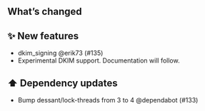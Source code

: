 ## What’s changed

## ✨ New features

- dkim_signing @erik73 (#135)
-  Experimental DKIM support. Documentation will follow. 

## ⬆️ Dependency updates

- Bump dessant/lock-threads from 3 to 4 @dependabot (#133)
